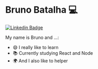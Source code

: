 # Bruno Batalha 💻

[![Linkedin Badge](https://img.shields.io/badge/-LinkedIn-blue?style=flat-square&logo=Linkedin&logoColor=white&link=https://www.linkedin.com/in/bruno-batalha-/)](https://www.linkedin.com/in/bruno-batalha-/)

My name is Bruno and ...:

 - 😄 I really like to learn
 - 📚 Currently studying React and Node
 - 🌍 And I also like to helper
